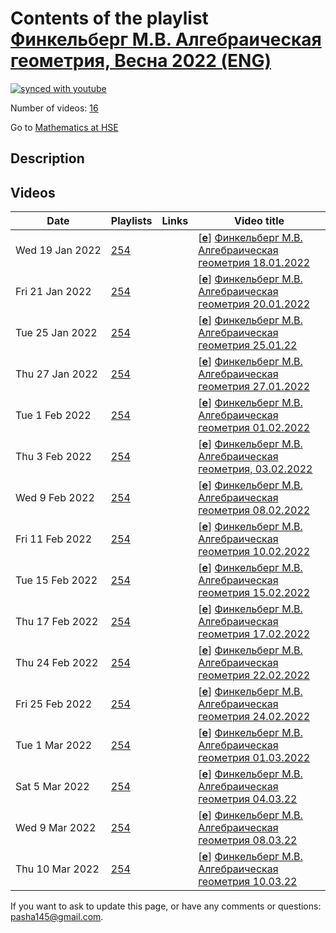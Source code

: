 # Contents of the playlist [Финкельберг М.В. Алгебраическая геометрия, Весна 2022 (ENG)](https://www.youtube.com/playlist?list=PLq3E5oubNNoCHSJ65rH3cju6BSR44iURV)

[![synced with youtube](https://img.shields.io/github/last-commit/mathphysschool/mathphysschool.github.io/autoupdate1?label=synced%20with%20youtube)](https://github.com/mathphysschool/mathphysschool.github.io/commits/autoupdate1)

Number of videos: [16](#videos)

Go to [Mathematics at HSE](../README.md)

## Description



## Videos

|Date|Playlists|Links|Video title|
|---|---|---|---|
| Wed&nbsp;19&nbsp;Jan&nbsp;2022 | [254](../playlists/254 "Финкельберг М.В. Алгебраическая геометрия, Весна 2022 (ENG)") |  | [[**e**](https://studio.youtube.com/video/1ct4cyY3nF0/edit "Edit")] [Финкельберг М.В. Алгебраическая геометрия 18.01.2022](https://www.youtube.com/watch?v=1ct4cyY3nF0&list=PLq3E5oubNNoCHSJ65rH3cju6BSR44iURV) |
| Fri&nbsp;21&nbsp;Jan&nbsp;2022 | [254](../playlists/254 "Финкельберг М.В. Алгебраическая геометрия, Весна 2022 (ENG)") |  | [[**e**](https://studio.youtube.com/video/aLdlHYCYaFI/edit "Edit")] [Финкельберг М.В. Алгебраическая геометрия 20.01.2022](https://www.youtube.com/watch?v=aLdlHYCYaFI&list=PLq3E5oubNNoCHSJ65rH3cju6BSR44iURV) |
| Tue&nbsp;25&nbsp;Jan&nbsp;2022 | [254](../playlists/254 "Финкельберг М.В. Алгебраическая геометрия, Весна 2022 (ENG)") |  | [[**e**](https://studio.youtube.com/video/XFH28VtTaqw/edit "Edit")] [Финкельберг М.В. Алгебраическая геометрия 25.01.22](https://www.youtube.com/watch?v=XFH28VtTaqw&list=PLq3E5oubNNoCHSJ65rH3cju6BSR44iURV) |
| Thu&nbsp;27&nbsp;Jan&nbsp;2022 | [254](../playlists/254 "Финкельберг М.В. Алгебраическая геометрия, Весна 2022 (ENG)") |  | [[**e**](https://studio.youtube.com/video/qB1YRMxxh-g/edit "Edit")] [Финкельберг М.В. Алгебраическая геометрия 27.01.2022](https://www.youtube.com/watch?v=qB1YRMxxh-g&list=PLq3E5oubNNoCHSJ65rH3cju6BSR44iURV) |
| Tue&nbsp;1&nbsp;Feb&nbsp;2022 | [254](../playlists/254 "Финкельберг М.В. Алгебраическая геометрия, Весна 2022 (ENG)") |  | [[**e**](https://studio.youtube.com/video/QnwClQJLUGc/edit "Edit")] [Финкельберг М.В. Алгебраическая геометрия 01.02.2022](https://www.youtube.com/watch?v=QnwClQJLUGc&list=PLq3E5oubNNoCHSJ65rH3cju6BSR44iURV) |
| Thu&nbsp;3&nbsp;Feb&nbsp;2022 | [254](../playlists/254 "Финкельберг М.В. Алгебраическая геометрия, Весна 2022 (ENG)") |  | [[**e**](https://studio.youtube.com/video/Ki0KySw7I6I/edit "Edit")] [Финкельберг М.В. Алгебраическая геометрия, 03.02.2022](https://www.youtube.com/watch?v=Ki0KySw7I6I&list=PLq3E5oubNNoCHSJ65rH3cju6BSR44iURV) |
| Wed&nbsp;9&nbsp;Feb&nbsp;2022 | [254](../playlists/254 "Финкельберг М.В. Алгебраическая геометрия, Весна 2022 (ENG)") |  | [[**e**](https://studio.youtube.com/video/Uv5bcL4bzBw/edit "Edit")] [Финкельберг М.В. Алгебраическая геометрия 08.02.2022](https://www.youtube.com/watch?v=Uv5bcL4bzBw&list=PLq3E5oubNNoCHSJ65rH3cju6BSR44iURV) |
| Fri&nbsp;11&nbsp;Feb&nbsp;2022 | [254](../playlists/254 "Финкельберг М.В. Алгебраическая геометрия, Весна 2022 (ENG)") |  | [[**e**](https://studio.youtube.com/video/f9STyeFCX-U/edit "Edit")] [Финкельберг М.В. Алгебраическая геометрия 10.02.2022](https://www.youtube.com/watch?v=f9STyeFCX-U&list=PLq3E5oubNNoCHSJ65rH3cju6BSR44iURV) |
| Tue&nbsp;15&nbsp;Feb&nbsp;2022 | [254](../playlists/254 "Финкельберг М.В. Алгебраическая геометрия, Весна 2022 (ENG)") |  | [[**e**](https://studio.youtube.com/video/GLVQ58s7eVQ/edit "Edit")] [Финкельберг М.В. Алгебраическая геометрия 15.02.2022](https://www.youtube.com/watch?v=GLVQ58s7eVQ&list=PLq3E5oubNNoCHSJ65rH3cju6BSR44iURV) |
| Thu&nbsp;17&nbsp;Feb&nbsp;2022 | [254](../playlists/254 "Финкельберг М.В. Алгебраическая геометрия, Весна 2022 (ENG)") |  | [[**e**](https://studio.youtube.com/video/AcvtsnTTa90/edit "Edit")] [Финкельберг М.В. Алгебраическая геометрия 17.02.2022](https://www.youtube.com/watch?v=AcvtsnTTa90&list=PLq3E5oubNNoCHSJ65rH3cju6BSR44iURV) |
| Thu&nbsp;24&nbsp;Feb&nbsp;2022 | [254](../playlists/254 "Финкельберг М.В. Алгебраическая геометрия, Весна 2022 (ENG)") |  | [[**e**](https://studio.youtube.com/video/7xrPXMTLpN0/edit "Edit")] [Финкельберг М.В. Алгебраическая геометрия 22.02.2022](https://www.youtube.com/watch?v=7xrPXMTLpN0&list=PLq3E5oubNNoCHSJ65rH3cju6BSR44iURV) |
| Fri&nbsp;25&nbsp;Feb&nbsp;2022 | [254](../playlists/254 "Финкельберг М.В. Алгебраическая геометрия, Весна 2022 (ENG)") |  | [[**e**](https://studio.youtube.com/video/0nKZzxK6Idg/edit "Edit")] [Финкельберг М.В. Алгебраическая геометрия 24.02.2022](https://www.youtube.com/watch?v=0nKZzxK6Idg&list=PLq3E5oubNNoCHSJ65rH3cju6BSR44iURV) |
| Tue&nbsp;1&nbsp;Mar&nbsp;2022 | [254](../playlists/254 "Финкельберг М.В. Алгебраическая геометрия, Весна 2022 (ENG)") |  | [[**e**](https://studio.youtube.com/video/5DRN_sMJ14o/edit "Edit")] [Финкельберг М.В. Алгебраическая геометрия 01.03.2022](https://www.youtube.com/watch?v=5DRN_sMJ14o&list=PLq3E5oubNNoCHSJ65rH3cju6BSR44iURV) |
| Sat&nbsp;5&nbsp;Mar&nbsp;2022 | [254](../playlists/254 "Финкельберг М.В. Алгебраическая геометрия, Весна 2022 (ENG)") |  | [[**e**](https://studio.youtube.com/video/LQWND09_ExY/edit "Edit")] [Финкельберг М.В. Алгебраическая геометрия 04.03.22](https://www.youtube.com/watch?v=LQWND09_ExY&list=PLq3E5oubNNoCHSJ65rH3cju6BSR44iURV) |
| Wed&nbsp;9&nbsp;Mar&nbsp;2022 | [254](../playlists/254 "Финкельберг М.В. Алгебраическая геометрия, Весна 2022 (ENG)") |  | [[**e**](https://studio.youtube.com/video/cfnMSBof64g/edit "Edit")] [Финкельберг М.В. Алгебраическая геометрия 08.03.22](https://www.youtube.com/watch?v=cfnMSBof64g&list=PLq3E5oubNNoCHSJ65rH3cju6BSR44iURV) |
| Thu&nbsp;10&nbsp;Mar&nbsp;2022 | [254](../playlists/254 "Финкельберг М.В. Алгебраическая геометрия, Весна 2022 (ENG)") |  | [[**e**](https://studio.youtube.com/video/HBi9nuPXQS0/edit "Edit")] [Финкельберг М.В. Алгебраическая геометрия 10.03.22](https://www.youtube.com/watch?v=HBi9nuPXQS0&list=PLq3E5oubNNoCHSJ65rH3cju6BSR44iURV) |


 If you want to ask to update this page, or have any comments or questions: <pasha145@gmail.com>.